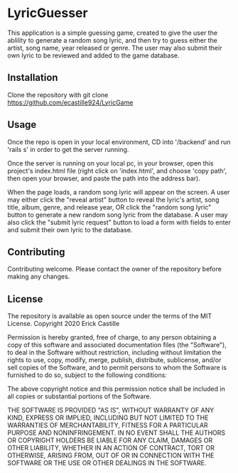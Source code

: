 # LyricGuesser
This application is a simple guessing game, created to give the user the ablility to generate a random song lyric, and then try to guess either the artist, song name, year released or genre. The user may also submit their own lyric to be reviewed and added to the game database. 

## Installation

Clone the repository with 
git clone https://github.com/ecastille924/LyricGame


## Usage

Once the repo is open in your local environment, CD into '/backend' and run 'rails s' in order to get the server running.  

Once the server is running on your local pc, in your browser, open this project's index.html file (right click on 'index.html', and choose 'copy path', then open your browser, and paste the path into the address bar). 

When the page loads, a random song lyric will appear on the screen. A user may either click the "reveal artist" button to reveal the lyric's artist, song title, album, genre, and release year, OR click the "random song lyric" button to generate a new random song lyric from the database. A user may also click the "submit lyric request" button to load a form with fields to enter and submit their own lyric to the database. 

## Contributing 

Contributing welcome. Please contact the owner of the repository before making any changes.

## License

The repository is available as open source under the terms of the MIT License. 
Copyright 2020 Erick Castille

Permission is hereby granted, free of charge, to any person obtaining a copy
of this software and associated documentation files (the "Software"), to deal
in the Software without restriction, including without limitation the rights
to use, copy, modify, merge, publish, distribute, sublicense, and/or sell
copies of the Software, and to permit persons to whom the Software is
furnished to do so, subject to the following conditions:

The above copyright notice and this permission notice shall be included in all
copies or substantial portions of the Software.

THE SOFTWARE IS PROVIDED "AS IS", WITHOUT WARRANTY OF ANY KIND, EXPRESS OR
IMPLIED, INCLUDING BUT NOT LIMITED TO THE WARRANTIES OF MERCHANTABILITY,
FITNESS FOR A PARTICULAR PURPOSE AND NONINFRINGEMENT. IN NO EVENT SHALL THE
AUTHORS OR COPYRIGHT HOLDERS BE LIABLE FOR ANY CLAIM, DAMAGES OR OTHER
LIABILITY, WHETHER IN AN ACTION OF CONTRACT, TORT OR OTHERWISE, ARISING FROM,
OUT OF OR IN CONNECTION WITH THE SOFTWARE OR THE USE OR OTHER DEALINGS IN THE
SOFTWARE.
